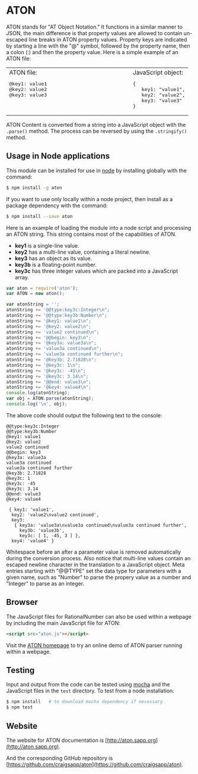 ATON
===============

ATON stands for "AT Object Notation."  It functions in a similar
manner to JSON, the main difference is that property values are
allowed to contain un-escaped line breaks in ATON property values.
Property keys are indicated by starting a line with the "@" symbol,
followed by the property name, then a colon (:) and then the property
value.  Here is a simple example of an ATON file:

<center>
<table>
<tr valign=top>
<td>
ATON file:
<pre>
@key1: value1
@key2: value2
@key3: value3
</pre>
</td>
<td width=200></td>
<td>
JavaScript object:
<pre>
{
   key1: "value1",
   key2: "value2",
   key3: "value3"
}
</td>
</tr>
</table>
</center>


ATON Content is converted from a string into a JavaScript object
with the `.parse()` method.  The process can be reversed by using the
`.stringify()` method.


## Usage in Node applications

This module can be installed for use in [node](http://nodejs.org) by
installing globally with the command:

``` bash
$ npm install -g aton
```

If you want to use only locally within a node project, then install
as a package dependency with the command:

``` bash
$ npm install --save aton
```

Here is an example of loading the module into a node script and processing
an ATON string.  This string contains most of the capabilities of
ATON.

* **key1** is a single-line value.
* **key2** has a multi-line value, containing a literal newline.
* **key3** has an object as its value.
* **key3b** is a floating-point number.
* **key3c** has three integer values which are packed into a JavaScript array.

``` javascript
var aton = require('aton');
var ATON = new aton();

var atonString = '';
atonString += '@@type:key3c:Integer\n";
atonString += '@@type:key3b:Number\n";
atonString += '@key1: value1\n";
atonString += '@key2: value2\n";
atonString += 'value2 continued\n";
atonString += '@@begin: key3\n";
atonString += '@key3a: value3a\n";
atonString += 'value3a continued\n";
atonString += 'value3a continued further\n";
atonString += '@key3b: 2.71828\n";
atonString += '@key3c: 1\n";
atonString += '@key3c: -45\n";
atonString += '@key3c: 3.14\n";
atonString += '@@end: value3\n";
atonString += '@key4: value4\n";
console.log(atonString);
var obj = ATON.parse(atonString);
console.log('\n', obj);
```

The above code should output the following text to the console:

``` text
@@type:key3c:Integer
@@type:key3b:Number
@key1: value1
@key2: value2
value2 continued
@@begin: key3
@key3a: value3a
value3a continued
value3a continued further
@key3b: 2.71828
@key3c: 1
@key3c: -45
@key3c: 3.14
@@end: value3
@key4: value4

 { key1: 'value1',
  key2: 'value2\nvalue2 continued',
  key3:
   { key3a: 'value3a\nvalue3a continued\nvalue3a continued further',
     key3b: 'value3b',
     key3c: [ 1, -45, 3 ] },
  key4: 'value4' }
```

Whitespace before an after a parameter value is removed automatically
during the conversion process.  Also notice that multi-line values
contain an escaped newline character in the translation to a
JavaScript object. Meta entries starting with "@@TYPE" set the data
type for parameters with a given name, such as "Number" to parse the
propery value as a number and "Integer" to parse as an integer.


## Browser

The JavaScript files for RationalNumber can also be used within
a webpage by including the main JavaScript file for ATON:

``` HTML
<script src="aton.js"></script>
```

Visit the [ATON homepage](http://aton.sapp.org) to try an online
demo of ATON parser running within a webpage.


## Testing

Input and output from the code can be tested using
[mocha](http://mochajs.org) and the JavaScript files in the `test`
directory.  To test from a node installation:

``` bash
$ npm install   # to download mocha dependency if necessary
$ npm test
```


## Website

The website for ATON documentation is
[http://aton.sapp.org](http://aton.sapp.org).

And the corresponding GitHub repository is
[https://github.com/craigsapp/aton](https://github.com/craigsapp/aton).


